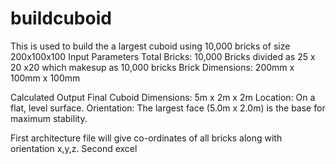 # buildcuboid
This is used to build the a largest cuboid using 10,000 bricks of size 200x100x100
Input Parameters
Total Bricks: 10,000
Bricks divided as 25 x 20 x20 which makesup as 10,000 bricks
Brick Dimensions: 200mm x 100mm x 100mm

Calculated Output
Final Cuboid Dimensions:
5m x 2m x 2m
Location:
On a flat, level surface.
Orientation:
The largest face (5.0m x 2.0m) is the base for maximum stability.

First architecture file will give co-ordinates of all bricks along with orientation x,y,z.
Second excel
